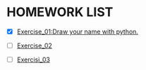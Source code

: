 ﻿# HOMEWORK LIST



- [x] [Exercise_01:Draw your name with python.](https://www.baidu.com)
- [ ] [Exercise_02](https://www.baidu.com)
- [ ] [Exercisi_03](https://www.baidu.com)


